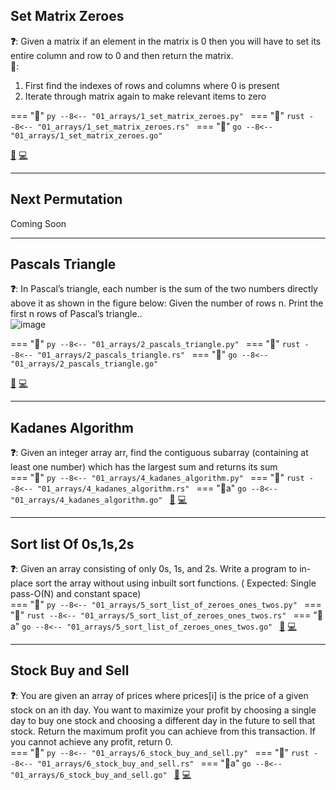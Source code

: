 ## Set Matrix Zeroes

**❓**: Given a matrix if an element in the matrix is 0 then you will have to set its entire column and row to 0 and then return the matrix.<br>
**🧠**:<br>
1. First find the indexes of rows and columns where 0 is present<br>
2. Iterate through matrix again to make relevant items to zero<br>

=== "🐍"
    ```py
    --8<-- "01_arrays/1_set_matrix_zeroes.py"
    ```
=== "🦀"
    ```rust
    --8<-- "01_arrays/1_set_matrix_zeroes.rs"
    ```
=== "🐋"
    ```go
    --8<-- "01_arrays/1_set_matrix_zeroes.go"
    ```

[📘](https://takeuforward.org/data-structure/set-matrix-zero/) [💻](https://leetcode.com/problems/set-matrix-zeroes/)<br>

---

## Next Permutation

Coming Soon

---

## Pascals Triangle

**❓**: In Pascal’s triangle, each number is the sum of the two numbers directly above it as shown in the figure below:
Given the number of rows n. Print the first n rows of Pascal’s triangle..<br>
![image](https://upload.wikimedia.org/wikipedia/commons/0/0d/PascalTriangleAnimated2.gif)

=== "🐍"
    ```py
    --8<-- "01_arrays/2_pascals_triangle.py"
    ```
=== "🦀"
    ```rust
    --8<-- "01_arrays/2_pascals_triangle.rs"
    ```
=== "🐋"
    ```go
    --8<-- "01_arrays/2_pascals_triangle.go"
    ```

[📘](https://takeuforward.org/data-structure/program-to-generate-pascals-triangle/) [💻](https://leetcode.com/problems/pascals-triangle/)<br>

---

## Kadanes Algorithm
**❓**: Given an integer array arr, find the contiguous subarray (containing at least one number) which
has the largest sum and returns its sum<br>
=== "🐍"
    ```py
    --8<-- "01_arrays/4_kadanes_algorithm.py"
    ```
=== "🦀"
    ```rust
    --8<-- "01_arrays/4_kadanes_algorithm.rs"
    ```
=== "🐍a"
    ```go
    --8<-- "01_arrays/4_kadanes_algorithm.go"
    ```
[📘](https://takeuforward.org/data-structure/kadanes-algorithm-maximum-subarray-sum-in-an-array/) [💻](https://leetcode.com/problems/maximum-subarray/)

---

## Sort list Of 0s,1s,2s
**❓**: Given an array consisting of only 0s, 1s, and 2s. Write a program to in-place sort the array without using inbuilt sort functions. ( Expected: Single pass-O(N) and constant space)<br>
=== "🐍"
    ```py
    --8<-- "01_arrays/5_sort_list_of_zeroes_ones_twos.py"
    ```
=== "🦀"
    ```rust
    --8<-- "01_arrays/5_sort_list_of_zeroes_ones_twos.rs"
    ```
=== "🐍a"
    ```go
    --8<-- "01_arrays/5_sort_list_of_zeroes_ones_twos.go"
    ```
[📘](https://takeuforward.org/data-structure/sort-an-array-of-0s-1s-and-2s/) [💻](https://leetcode.com/problems/sort-colors/)

---

## Stock Buy and Sell

**❓**: You are given an array of prices where prices[i] is the price of a given stock on an ith day. You want to maximize your profit by choosing a single day to buy one stock and choosing a different day in the future to sell that stock. Return the maximum profit you can achieve from this transaction. If you cannot achieve any profit, return 0.<br>
=== "🐍"
    ```py
    --8<-- "01_arrays/6_stock_buy_and_sell.py"
    ```
=== "🦀"
    ```rust
    --8<-- "01_arrays/6_stock_buy_and_sell.rs"
    ```
=== "🐍a"
    ```go
    --8<-- "01_arrays/6_stock_buy_and_sell.go"
    ```
[📘](https://takeuforward.org/data-structure/stock-buy-and-sell/) [💻](https://leetcode.com/problems/best-time-to-buy-and-sell-stock/)